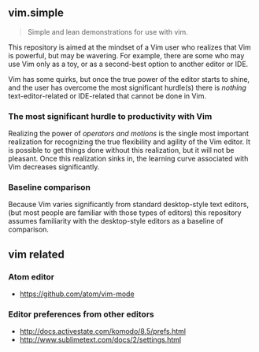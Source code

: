 ## vim.simple

> Simple and lean demonstrations for use with vim.

This repository is aimed at the mindset of a Vim user who realizes that Vim is powerful, but may be wavering. For example, there are some who may use Vim only as a toy, or as a second-best option to another editor or IDE.

Vim has some quirks, but once the true power of the editor starts to shine, and the user has overcome the most significant hurdle(s) there is *nothing* text-editor-related or IDE-related that cannot be done in Vim.

### The most significant hurdle to productivity with Vim

Realizing the power of *operators and motions* is the single most important realization for recognizing the true flexibility and agility of the Vim editor. It is possible to get things done without this realization, but it will not be pleasant. Once this realization sinks in, the learning curve associated with Vim decreases significantly.

### Baseline comparison

Because Vim varies significantly from standard desktop-style text editors, (but most people are familiar with those types of editors) this repository assumes familiarity with the desktop-style editors as a baseline of comparison. 

## vim related

### Atom editor

* https://github.com/atom/vim-mode

### Editor preferences from other editors
		
* http://docs.activestate.com/komodo/8.5/prefs.html		
* http://www.sublimetext.com/docs/2/settings.html
